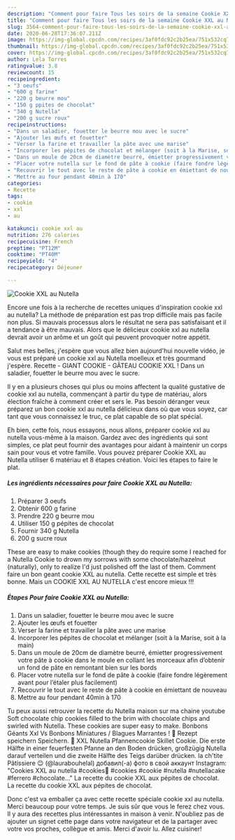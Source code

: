 ```yaml
---
description: "Comment pour faire Tous les soirs de la semaine Cookie XXL au Nutella"
title: "Comment pour faire Tous les soirs de la semaine Cookie XXL au Nutella"
slug: 3564-comment-pour-faire-tous-les-soirs-de-la-semaine-cookie-xxl-au-nutella
date: 2020-06-28T17:36:07.211Z
image: https://img-global.cpcdn.com/recipes/3af0fdc92c2b25ea/751x532cq70/cookie-xxl-au-nutella-photo-principale-de-la-recette.jpg
thumbnail: https://img-global.cpcdn.com/recipes/3af0fdc92c2b25ea/751x532cq70/cookie-xxl-au-nutella-photo-principale-de-la-recette.jpg
cover: https://img-global.cpcdn.com/recipes/3af0fdc92c2b25ea/751x532cq70/cookie-xxl-au-nutella-photo-principale-de-la-recette.jpg
author: Lela Torres
ratingvalue: 3.8
reviewcount: 15
recipeingredient:
- "3 oeufs"
- "600 g farine"
- "220 g beurre mou"
- "150 g ppites de chocolat"
- "340 g Nutella"
- "200 g sucre roux"
recipeinstructions:
- "Dans un saladier, fouetter le beurre mou avec le sucre"
- "Ajouter les œufs et fouetter"
- "Verser la farine et travailler la pâte avec une marise"
- "Incorporer les pépites de chocolat et mélanger (soit à la Marise, soit à la main)"
- "Dans un moule de 20cm de diamètre beurré, émietter progressivement votre pâte à cookie dans le moule en collant les morceaux afin d’obtenir un fond de pâte en remontant bien sur les bords"
- "Placer votre nutella sur le fond de pâte à cookie (faire fondre légèrement avant pour l’étaler plus facilement)"
- "Recouvrir le tout avec le reste de pâte à cookie en émiettant de nouveau"
- "Mettre au four pendant 40min à 170"
categories:
- Recette
tags:
- cookie
- xxl
- au

katakunci: cookie xxl au 
nutrition: 276 calories
recipecuisine: French
preptime: "PT12M"
cooktime: "PT40M"
recipeyield: "4"
recipecategory: Déjeuner

---
```



![Cookie XXL au Nutella](https://img-global.cpcdn.com/recipes/3af0fdc92c2b25ea/751x532cq70/cookie-xxl-au-nutella-photo-principale-de-la-recette.jpg)

Encore une fois à la recherche de recettes uniques d'inspiration cookie xxl au nutella? La méthode de préparation est pas trop difficile mais pas facile non plus. Si mauvais processus alors le résultat ne sera pas satisfaisant et il a tendance à être mauvais. Alors que le délicieux cookie xxl au nutella devrait avoir un arôme et un goût qui peuvent provoquer notre appétit.

Salut mes belles, j&#39;espère que vous allez bien aujourd&#39;hui nouvelle vidéo, je vous est préparé un cookie xxl au Nutella moelleux et très gourmand j&#39;espère. Recette - GIANT COOKIE - GÂTEAU COOKIE XXL ! Dans un saladier, fouetter le beurre mou avec le sucre.

Il y en a plusieurs choses qui plus ou moins affectent la qualité gustative de cookie xxl au nutella, commençant à partir du type de matériau, alors élection fraîche à comment créer et sers le. Pas besoin déranger veux préparez un bon cookie xxl au nutella délicieux dans où que vous soyez, car tant que vous connaissez le truc, ce plat capable de so plat spécial.


Eh bien, cette fois, nous essayons, nous allons, préparer cookie xxl au nutella vous-même à la maison. Gardez avec des ingrédients qui sont simples, ce plat peut fournir des avantages pour aidant à maintenir un corps sain pour vous et votre famille. Vous pouvez préparer Cookie XXL au Nutella utiliser 6 matériau et 8 étapes création. Voici les étapes to faire le plat.

<!--inarticleads1-->

##### Les ingrédients nécessaires pour faire Cookie XXL au Nutella:

1. Préparer 3 oeufs
1. Obtenir 600 g farine
1. Prendre 220 g beurre mou
1. Utiliser 150 g pépites de chocolat
1. Fournir 340 g Nutella
1.  200 g sucre roux


These are easy to make cookies (though they do require some I reached for a Nutella Cookie to drown my sorrows with some chocolate/hazelnut (naturally), only to realize I&#39;d just polished off the last of them. Comment faire un bon geant cookie XXL au nutella. Cette recette est simple et très bonne. Mais un COOKIE XXL AU NUTELLA c&#39;est encore mieux !!! 

<!--inarticleads2-->

##### Étapes Pour faire Cookie XXL au Nutella:

1. Dans un saladier, fouetter le beurre mou avec le sucre
1. Ajouter les œufs et fouetter
1. Verser la farine et travailler la pâte avec une marise
1. Incorporer les pépites de chocolat et mélanger (soit à la Marise, soit à la main)
1. Dans un moule de 20cm de diamètre beurré, émietter progressivement votre pâte à cookie dans le moule en collant les morceaux afin d’obtenir un fond de pâte en remontant bien sur les bords
1. Placer votre nutella sur le fond de pâte à cookie (faire fondre légèrement avant pour l’étaler plus facilement)
1. Recouvrir le tout avec le reste de pâte à cookie en émiettant de nouveau
1. Mettre au four pendant 40min à 170


Tu peux aussi retrouver la recette du Nutella maison sur ma chaine youtube  Soft chocolate chip cookies filled to the brim with chocolate chips and swirled with Nutella. These cookies are super easy to make. Bonbons Géants Xxl Vs Bonbons Miniatures / Blagues Marrantes !  Rezept speichern Speichern.  XXL Nutella Pfannencookie Skillet Cookie. Die erste Hälfte in einer feuerfesten Pfanne an den Boden drücken, großzügig Nutella darauf verteilen und die zweite Hälfte des Teigs darüber drücken. la ch&#39;tite Pâtissiere 😉 (@laurabouhelal) добавил(-а) фото в свой аккаунт Instagram: &#34;Cookies XXL au nutella #cookies🍪 #cookies #cookie #nutella #nutellacake #ferrero #chocolate…&#34; La recette du cookie XXL aux pépites de chocolat. La recette du cookie XXL aux pépites de chocolat. 


Donc c'est va emballer ça avec cette recette spéciale cookie xxl au nutella. Merci beaucoup pour votre temps. Je suis sûr que vous le ferez chez vous. Il y aura des recettes plus  intéressantes in maison à venir. N'oubliez pas de ajouter un signet cette page dans votre navigateur et de la partager avec votre vos proches, collègue et amis. Merci d'avoir lu. Allez cuisiner!
